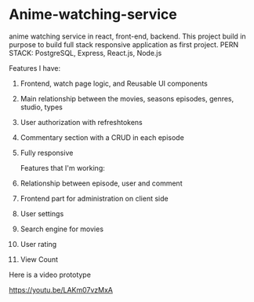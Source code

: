 # Anime-watching-service
anime watching service in react, front-end, backend.
This project build in purpose to build full stack responsive application as first project.
PERN STACK: PostgreSQL, Express, React.js, Node.js

   Features I have:
1. Frontend, watch page logic, and Reusable UI components
2. Main relationship between the movies, seasons episodes, genres, studio, types
3. User authorization with refreshtokens
4. Commentary section with a CRUD in each episode 
5. Fully responsive
   
    Features that I'm working:
1. Relationship between episode, user and comment
2. Frontend part for administration on client side 
3. User settings
4. Search engine for movies
5. User rating
6. View Count


Here is a video prototype 

https://youtu.be/LAKm07vzMxA
